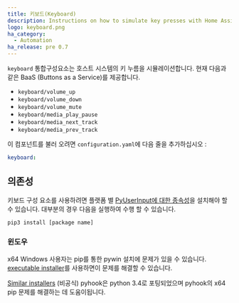 ```yaml
---
title: 키보드(Keyboard)
description: Instructions on how to simulate key presses with Home Assistant.
logo: keyboard.png
ha_category:
  - Automation
ha_release: pre 0.7
---
```


`keyboard` 통합구성요소는 호스트 시스템의 키 누름을 시뮬레이션합니다. 현재 다음과 같은 BaaS (Buttons as a Service)를 제공합니다.

- `keyboard/volume_up`
- `keyboard/volume_down`
- `keyboard/volume_mute`
- `keyboard/media_play_pause`
- `keyboard/media_next_track`
- `keyboard/media_prev_track`

이 컴포넌트를 불러 오려면 `configuration.yaml`에 다음 줄을 추가하십시오 :

```yaml
keyboard:
```

## 의존성

키보드 구성 요소를 사용하려면 플랫폼 별 [PyUserInput에 대한 종속성](https://github.com/PyUserInput/PyUserInput#dependencies)을 설치해야 할 수 있습니다. 대부분의 경우 다음을 실행하여 수행 할 수 있습니다.

```bash
pip3 install [package name]
```

### 윈도우

x64 Windows 사용자는 pip를 통한 pywin 설치에 문제가 있을 수 있습니다. [executable installer](https://sourceforge.net/projects/pywin32/files/pywin32/)를 사용하면이 문제를 해결할 수 있습니다.

[Similar installers](https://www.lfd.uci.edu/~gohlke/pythonlibs/#pyhook) (비공식) pyhook은 python 3.4로 포팅되었으며 pyhook의 x64 pip 문제를 해결하는 데 도움이됩니다.